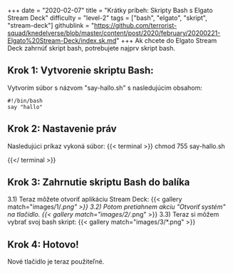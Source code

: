 +++
date = "2020-02-07"
title = "Krátky príbeh: Skripty Bash s Elgato Stream Deck"
difficulty = "level-2"
tags = ["bash", "elgato", "skript", "stream-deck"]
githublink = "https://github.com/terrorist-squad/knedelverse/blob/master/content/post/2020/february/20200221-Elgato%20Stream-Deck/index.sk.md"
+++
Ak chcete do Elgato Stream Deck zahrnúť skript bash, potrebujete najprv skript bash.
## Krok 1: Vytvorenie skriptu Bash:
Vytvorím súbor s názvom "say-hallo.sh" s nasledujúcim obsahom:
```
#!/bin/bash
say "hallo"

```

## Krok 2: Nastavenie práv
Nasledujúci príkaz vykoná súbor:
{{< terminal >}}
chmod 755 say-hallo.sh

{{</ terminal >}}

## Krok 3: Zahrnutie skriptu Bash do balíka
3.1) Teraz môžete otvoriť aplikáciu Stream Deck:
{{< gallery match="images/1/*.png" >}}
3.2) Potom pretiahnem akciu "Otvoriť systém" na tlačidlo.
{{< gallery match="images/2/*.png" >}}
3.3) Teraz si môžem vybrať svoj bash skript:
{{< gallery match="images/3/*.png" >}}

## Krok 4: Hotovo!
Nové tlačidlo je teraz použiteľné.

